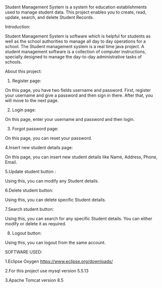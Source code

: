 Student Management System is a system for education establishments used to manage student data. This project enables you to create, read, update, search, and delete Student Records.

Introduction:

Student Management System is software which is helpful for students as well as the school authorities to manage all day to day operations for a school. The Student management system is a real time java project. A student management software is a collection of computer instructions, specially designed to manage the day-to-day administrative tasks of schools.

About this project:

1. Register page:

On this page, you have two fields username and password. First, register your username and give a password and then sign in there. After that, you will move to the next page.

2. Login page:

On this page, enter your username and password and then login.

3. Forgot password page:

On this page, you can reset your password.

4.Insert new student details page:


On this page, you can insert new student details like Name, Address, Phone, Email.

5.Update student button :

Using this, you can modify any Student details.

6.Delete student button:

Using this, you can delete specific Student details.

7.Search student button:

Using this, you can search for any specific Student details. You can either modify or delete it as required.

8. Logout button:

Using this, you can logout from the same account.

SOFTWARE USED:

1.Eclipse Oxygen https://www.eclipse.org/downloads/

2.For this project use mysql version 5.5.13

3.Apache Tomcat version 8.5

 

